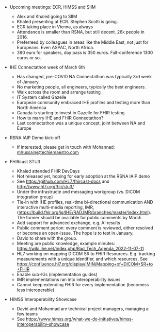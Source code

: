 * Upcoming meetings: ECR, HIMSS and SIIM
  * Alex and Khaled going to SIIM
  * Khaled presenting at ECR. Stephen Scotti is going.
  * ECR taking place in Vienna, as always
  * Attendance is smaller than RSNA, but still decent. 26k people in 2016.
  * Preferreed by colleagues in areas like the Middle East, not just for Europeans. Even ASPAC, North Africa. 
  * 360 euro for speakers, day pass is 350 euros. Full-conference 1300 euros or so.


* IHE Connectathon week of March 6th
  * Has changed, pre-COVID NA Connectathon was typically 3rd week of January.
  * No marketing people, all engineers, typically the best engineers.
  * Walk across the room and arrange testing
  * IT System called Gazelle
  * European community embraced IHE profiles and testing more than North America
  * Canada is starting to invest in Gazelle for FHIR testing
  * How to marry IHE and FHIR Connectathon?
  * Last connectathon was a unique concept, joint between NA and Europe


* RSNA IAIP Demo kick-off
  * If interested, please get in touch with Mohannad: mhussain@techiemaestro.com


* FHIRcast STU3
  * Khaled attended FHIR DevDays
  * Not released yet, hoping for early adoption at the RSNA IAIP demo
  * See https://github.com/HL7/fhircast-docs and http://www.hl7.org/fhir/stu3/
  * Under the infrastructe and messaging workgroup (vs. DICOM integration group)
  * Tie-in with IHE profiles, real-time bi-directional communication AND interactive multi-media reporting, IMR, (https://build.fhir.org/ig/IHE/RAD.IMR/branches/master/index.html). The former should be available for public comments by March
  * Add support for advanced exchange, e.g. AI results
  * Public comment perion: every comment is reviewed, either resolved or becomes an open-issue. The hope is to test in January.
  * David to share with the group.
  * Meeting are public knowledge, example minutes: https://wiki.ihe.net/index.php/Rad_Tech_Agenda_2022-11-07-11
  * HL7 working on mapping DICOM SR to FHIR Resources. E.g. tracking measurements with a unique identifier, and which resources. See https://confluence.hl7.org/display/IMIN/Mapping+of+DICOM+SR+to+FHIR
  * Enable sub-IGs (implementation guides)
  * IMR implementations ran into interoperability issues
  * Cannot keep extending FHIR for every implementation (becomess less interoperable)

* HIMSS Interoperability Showcase
  * David and Mohannad are technical project managers, managing a few teams
  * See https://www.himss.org/what-we-do-initiatives/himss-interoperability-showcase






